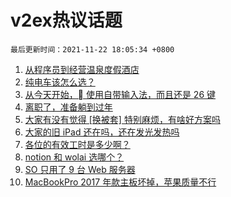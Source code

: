 # v2ex热议话题

`最后更新时间：2021-11-22 18:05:34 +0800`

1. [从程序员到经营温泉度假酒店](https://www.v2ex.com/t/817022)
1. [纯电车该怎么选？](https://www.v2ex.com/t/817033)
1. [从今天开始， 使用自带输入法，而且还是 26 键](https://www.v2ex.com/t/817021)
1. [离职了，准备躺到过年](https://www.v2ex.com/t/817041)
1. [大家有没有觉得 [换被套] 特别麻烦，有啥好方案吗](https://www.v2ex.com/t/816993)
1. [大家的旧 iPad 还在吗，还在发光发热吗](https://www.v2ex.com/t/816978)
1. [各位的有效工时是多少啊？](https://www.v2ex.com/t/817092)
1. [notion 和 wolai 选哪个？](https://www.v2ex.com/t/817134)
1. [SO 只用了 9 台 Web 服务器](https://www.v2ex.com/t/817121)
1. [MacBookPro 2017 年款主板坏掉，苹果质量不行](https://www.v2ex.com/t/817035)

